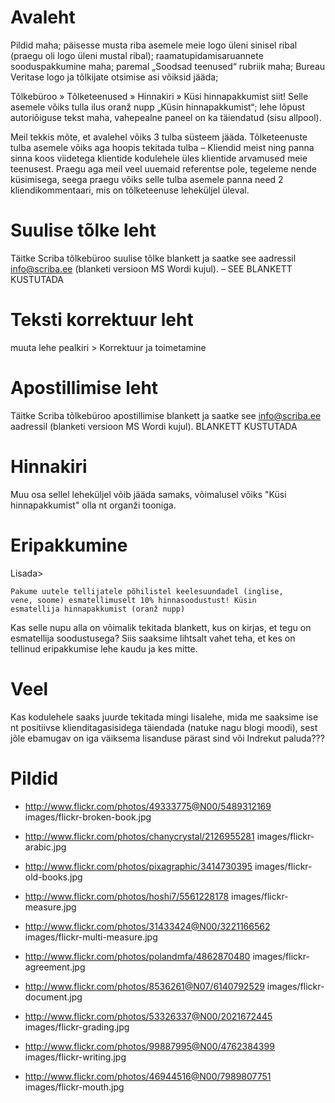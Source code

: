 # Avaleht

Pildid maha; päisesse musta riba asemele meie logo üleni sinisel ribal
(praegu oli logo üleni mustal ribal); raamatupidamisaruannete
sooduspakkumine maha; paremal „Soodsad teenused“ rubriik maha; Bureau
Veritase logo ja tõlkijate otsimise asi võiksid jääda;

Tõlkebüroo » Tõlketeenused » Hinnakiri » Küsi hinnapakkumist siit!
Selle asemele võiks tulla ilus oranž nupp „Küsin hinnapakkumist“; lehe
lõpust autoriõiguse tekst maha, vahepealne paneel on ka täiendatud
(sisu allpool).

Meil tekkis mõte, et avalehel võiks 3 tulba süsteem jääda.
Tõlketeenuste tulba asemele võiks aga hoopis tekitada tulba – Kliendid
meist ning panna sinna koos viidetega klientide kodulehele üles
klientide arvamused meie teenusest. Praegu aga meil veel uuemaid
referentse pole, tegeleme nende küsimisega, seega praegu võiks selle
tulba asemele panna need 2 kliendikommentaari, mis on tõlketeenuse
leheküljel üleval.

# Suulise tõlke leht

Täitke Scriba tõlkebüroo suulise tõlke blankett ja saatke see
aadressil info@scriba.ee (blanketi versioon MS Wordi kujul). – SEE
BLANKETT KUSTUTADA

# Teksti korrektuur leht

muuta lehe pealkiri > Korrektuur ja toimetamine

# Apostillimise leht

Täitke Scriba tõlkebüroo apostillimise blankett ja saatke see
info@scriba.ee aadressil (blanketi versioon MS Wordi kujul). BLANKETT
KUSTUTADA

# Hinnakiri

Muu osa sellel leheküljel võib jääda samaks, võimalusel võiks "Küsi
hinnapakkumist" olla nt organži tooniga.

# Eripakkumine

Lisada>

    Pakume uutele tellijatele põhilistel keelesuundadel (inglise,
    vene, soome) esmatellimuselt 10% hinnasoodustust! Küsin
    esmatellija hinnapakkumist (oranž nupp)

Kas selle nupu alla on võimalik tekitada blankett, kus on kirjas, et
tegu on esmatellija soodustusega? Siis saaksime lihtsalt vahet teha,
et kes on tellinud eripakkumise lehe kaudu ja kes mitte.

# Veel

Kas kodulehele saaks juurde tekitada mingi lisalehe, mida me saaksime
ise nt positiivse klienditagasisidega täiendada (natuke nagu blogi
moodi), sest jõle ebamugav on iga väiksema lisanduse pärast sind või
Indrekut paluda???


# Pildid

- http://www.flickr.com/photos/49333775@N00/5489312169
  images/flickr-broken-book.jpg

- http://www.flickr.com/photos/chanycrystal/2126955281
  images/flickr-arabic.jpg

- http://www.flickr.com/photos/pixagraphic/3414730395
  images/flickr-old-books.jpg

- http://www.flickr.com/photos/hoshi7/5561228178
  images/flickr-measure.jpg

- http://www.flickr.com/photos/31433424@N00/3221166562
  images/flickr-multi-measure.jpg

- http://www.flickr.com/photos/polandmfa/4862870480
  images/flickr-agreement.jpg

- http://www.flickr.com/photos/8536261@N07/6140792529
  images/flickr-document.jpg

- http://www.flickr.com/photos/53326337@N00/2021672445
  images/flickr-grading.jpg

- http://www.flickr.com/photos/99887995@N00/4762384399
  images/flickr-writing.jpg

- http://www.flickr.com/photos/46944516@N00/7989807751
  images/flickr-mouth.jpg
